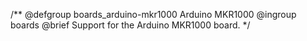 /**
@defgroup    boards_arduino-mkr1000 Arduino MKR1000
@ingroup     boards
@brief       Support for the Arduino MKR1000 board.
 */
